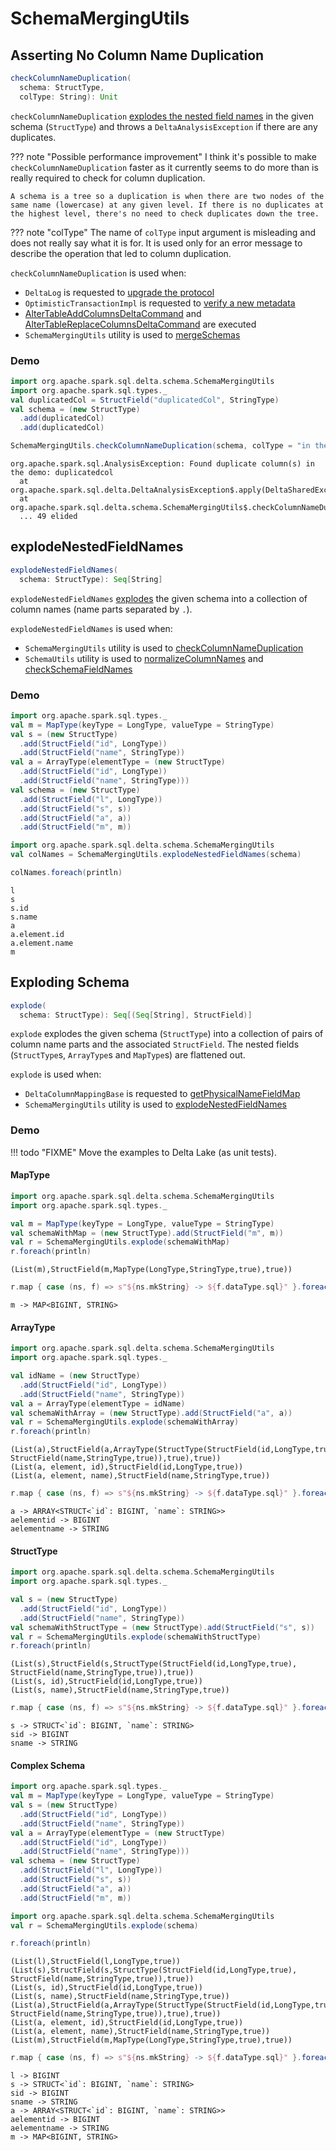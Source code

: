 # SchemaMergingUtils

## <span id="checkColumnNameDuplication"> Asserting No Column Name Duplication

```scala
checkColumnNameDuplication(
  schema: StructType,
  colType: String): Unit
```

`checkColumnNameDuplication` [explodes the nested field names](#explodeNestedFieldNames) in the given schema (`StructType`) and throws a `DeltaAnalysisException` if there are any duplicates.

??? note "Possible performance improvement"
    I think it's possible to make `checkColumnNameDuplication` faster as it currently seems to do more than is really required to check for column duplication.

    A schema is a tree so a duplication is when there are two nodes of the same name (lowercase) at any given level. If there is no duplicates at the highest level, there's no need to check duplicates down the tree.

??? note "colType"
    The name of `colType` input argument is misleading and does not really say what it is for. It is used only for an error message to describe the operation that led to column duplication.

`checkColumnNameDuplication` is used when:

* `DeltaLog` is requested to [upgrade the protocol](DeltaLog.md#upgradeProtocol)
* `OptimisticTransactionImpl` is requested to [verify a new metadata](OptimisticTransactionImpl.md#verifyNewMetadata)
* [AlterTableAddColumnsDeltaCommand](commands/alter/AlterTableAddColumnsDeltaCommand.md) and [AlterTableReplaceColumnsDeltaCommand](commands/alter/AlterTableReplaceColumnsDeltaCommand.md) are executed
* `SchemaMergingUtils` utility is used to [mergeSchemas](#mergeSchemas)

### <span id="checkColumnNameDuplication-demo"> Demo

```scala
import org.apache.spark.sql.delta.schema.SchemaMergingUtils
import org.apache.spark.sql.types._
val duplicatedCol = StructField("duplicatedCol", StringType)
val schema = (new StructType)
  .add(duplicatedCol)
  .add(duplicatedCol)
```

```scala
SchemaMergingUtils.checkColumnNameDuplication(schema, colType = "in the demo")
```

```text
org.apache.spark.sql.AnalysisException: Found duplicate column(s) in the demo: duplicatedcol
  at org.apache.spark.sql.delta.DeltaAnalysisException$.apply(DeltaSharedExceptions.scala:57)
  at org.apache.spark.sql.delta.schema.SchemaMergingUtils$.checkColumnNameDuplication(SchemaMergingUtils.scala:117)
  ... 49 elided
```

## <span id="explodeNestedFieldNames"> explodeNestedFieldNames

```scala
explodeNestedFieldNames(
  schema: StructType): Seq[String]
```

`explodeNestedFieldNames` [explodes](#explode) the given schema into a collection of column names (name parts separated by `.`).

`explodeNestedFieldNames` is used when:

* `SchemaMergingUtils` utility is used to [checkColumnNameDuplication](#checkColumnNameDuplication)
* `SchemaUtils` utility is used to [normalizeColumnNames](SchemaUtils.md#normalizeColumnNames) and [checkSchemaFieldNames](SchemaUtils.md#checkSchemaFieldNames)

### <span id="explodeNestedFieldNames-demo"> Demo

```scala
import org.apache.spark.sql.types._
val m = MapType(keyType = LongType, valueType = StringType)
val s = (new StructType)
  .add(StructField("id", LongType))
  .add(StructField("name", StringType))
val a = ArrayType(elementType = (new StructType)
  .add(StructField("id", LongType))
  .add(StructField("name", StringType)))
val schema = (new StructType)
  .add(StructField("l", LongType))
  .add(StructField("s", s))
  .add(StructField("a", a))
  .add(StructField("m", m))
```

```scala
import org.apache.spark.sql.delta.schema.SchemaMergingUtils
val colNames = SchemaMergingUtils.explodeNestedFieldNames(schema)
```

```scala
colNames.foreach(println)
```

```text
l
s
s.id
s.name
a
a.element.id
a.element.name
m
```

## <span id="explode"> Exploding Schema

```scala
explode(
  schema: StructType): Seq[(Seq[String], StructField)]
```

`explode` explodes the given schema (`StructType`) into a collection of pairs of column name parts and the associated  `StructField`. The nested fields (`StructType`s, `ArrayType`s and `MapType`s) are flattened out.

`explode` is used when:

* `DeltaColumnMappingBase` is requested to [getPhysicalNameFieldMap](column-mapping/DeltaColumnMappingBase.md#getPhysicalNameFieldMap)
* `SchemaMergingUtils` utility is used to [explodeNestedFieldNames](#explodeNestedFieldNames)

### <span id="explode-demo"> Demo

!!! todo "FIXME"
    Move the examples to Delta Lake (as unit tests).

#### <span id="explode-demo-MapType"> MapType

```scala
import org.apache.spark.sql.delta.schema.SchemaMergingUtils
import org.apache.spark.sql.types._

val m = MapType(keyType = LongType, valueType = StringType)
val schemaWithMap = (new StructType).add(StructField("m", m))
val r = SchemaMergingUtils.explode(schemaWithMap)
r.foreach(println)
```

```text
(List(m),StructField(m,MapType(LongType,StringType,true),true))
```

```scala
r.map { case (ns, f) => s"${ns.mkString} -> ${f.dataType.sql}" }.foreach(println)
```

```text
m -> MAP<BIGINT, STRING>
```

#### <span id="explode-demo-ArrayType"> ArrayType

```scala
import org.apache.spark.sql.delta.schema.SchemaMergingUtils
import org.apache.spark.sql.types._

val idName = (new StructType)
  .add(StructField("id", LongType))
  .add(StructField("name", StringType))
val a = ArrayType(elementType = idName)
val schemaWithArray = (new StructType).add(StructField("a", a))
val r = SchemaMergingUtils.explode(schemaWithArray)
r.foreach(println)
```

```text
(List(a),StructField(a,ArrayType(StructType(StructField(id,LongType,true), StructField(name,StringType,true)),true),true))
(List(a, element, id),StructField(id,LongType,true))
(List(a, element, name),StructField(name,StringType,true))
```

```scala
r.map { case (ns, f) => s"${ns.mkString} -> ${f.dataType.sql}" }.foreach(println)
```

```text
a -> ARRAY<STRUCT<`id`: BIGINT, `name`: STRING>>
aelementid -> BIGINT
aelementname -> STRING
```

#### <span id="explode-demo-StructType"> StructType

```scala
import org.apache.spark.sql.delta.schema.SchemaMergingUtils
import org.apache.spark.sql.types._

val s = (new StructType)
  .add(StructField("id", LongType))
  .add(StructField("name", StringType))
val schemaWithStructType = (new StructType).add(StructField("s", s))
val r = SchemaMergingUtils.explode(schemaWithStructType)
r.foreach(println)
```

```text
(List(s),StructField(s,StructType(StructField(id,LongType,true), StructField(name,StringType,true)),true))
(List(s, id),StructField(id,LongType,true))
(List(s, name),StructField(name,StringType,true))
```

```scala
r.map { case (ns, f) => s"${ns.mkString} -> ${f.dataType.sql}" }.foreach(println)
```

```text
s -> STRUCT<`id`: BIGINT, `name`: STRING>
sid -> BIGINT
sname -> STRING
```

#### <span id="explode-demo-StructType"> Complex Schema

```scala
import org.apache.spark.sql.types._
val m = MapType(keyType = LongType, valueType = StringType)
val s = (new StructType)
  .add(StructField("id", LongType))
  .add(StructField("name", StringType))
val a = ArrayType(elementType = (new StructType)
  .add(StructField("id", LongType))
  .add(StructField("name", StringType)))
val schema = (new StructType)
  .add(StructField("l", LongType))
  .add(StructField("s", s))
  .add(StructField("a", a))
  .add(StructField("m", m))
```

```scala
import org.apache.spark.sql.delta.schema.SchemaMergingUtils
val r = SchemaMergingUtils.explode(schema)
```

```scala
r.foreach(println)
```

```text
(List(l),StructField(l,LongType,true))
(List(s),StructField(s,StructType(StructField(id,LongType,true), StructField(name,StringType,true)),true))
(List(s, id),StructField(id,LongType,true))
(List(s, name),StructField(name,StringType,true))
(List(a),StructField(a,ArrayType(StructType(StructField(id,LongType,true), StructField(name,StringType,true)),true),true))
(List(a, element, id),StructField(id,LongType,true))
(List(a, element, name),StructField(name,StringType,true))
(List(m),StructField(m,MapType(LongType,StringType,true),true))
```

```scala
r.map { case (ns, f) => s"${ns.mkString} -> ${f.dataType.sql}" }.foreach(println)
```

```text
l -> BIGINT
s -> STRUCT<`id`: BIGINT, `name`: STRING>
sid -> BIGINT
sname -> STRING
a -> ARRAY<STRUCT<`id`: BIGINT, `name`: STRING>>
aelementid -> BIGINT
aelementname -> STRING
m -> MAP<BIGINT, STRING>
```

